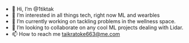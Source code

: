 - 👋 Hi, I’m @1tiktak
- 👀 I’m interested in all things tech, right now ML and wearbles
- 🌱 I’m currently working on tackling problems in the wellness space.
- 💞️ I’m looking to collaborate on any cool ML projects dealing with Lidar.
- 📫 How to reach me taikratoke663@me.com

<!---
1tiktak/1tiktak is a ✨ special ✨ repository because its `README.md` (this file) appears on your GitHub profile.
You can click the Preview link to take a look at your changes.
--->
